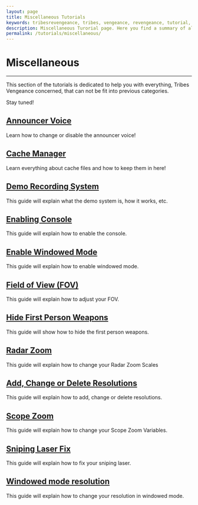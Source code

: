 ```yaml
---
layout: page
title: Miscellaneous Tutorials
keywords: tribesrevengeance, tribes, vengeance, revengeance, tutorial, fov, console, cache, manager, weapon, demo, resolution, misc, miscellaneous, zoom, announcer
description: Miscellaneous Turorial page. Here you find a summary of all miscellaneous tutorials.
permalink: /tutorials/miscellaneous/
---
```


# Miscellaneous 

* * *

This section of the tutorials is dedicated to help you with everything, Tribes Vengeance concerned, that can not be fit into previous categories.

Stay tuned!

  

## [Announcer Voice](/tutorials/miscellaneous/announcer.html)

Learn how to change or disable the announcer voice!

  

## [Cache Manager](/tutorials/miscellaneous/cachemanager.html)

Learn everything about cache files and how to keep them in here!

  

## [Demo Recording System](/tutorials/miscellaneous/demosystem.html)

This guide will explain what the demo system is, how it works, etc.

  

## [Enabling Console](/tutorials/miscellaneous/enablingconsole.html)

This guide will explain how to enable the console.

  

## [Enable Windowed Mode](/tutorials/miscellaneous/enablingwindowedmode.html)

This guide will explain how to enable windowed mode.

  

## [Field of View (FOV)](/tutorials/miscellaneous/fov.html)

This guide will explain how to adjust your FOV.

  

## [Hide First Person Weapons](/tutorials/miscellaneous/hideweapons.html)

This guide will show how to hide the first person weapons.

  

## [Radar Zoom](/tutorials/miscellaneous/radarzoom.html)

This guide will explain how to change your Radar Zoom Scales

  

## [Add, Change or Delete Resolutions](/tutorials/miscellaneous/resolutions.html)

This guide will explain how to add, change or delete resolutions.

  

## [Scope Zoom](/tutorials/miscellaneous/scopezoom.html)

This guide will explain how to change your Scope Zoom Variables.

  

## [Sniping Laser Fix](/tutorials/miscellaneous/snipinglaser.html)

This guide will explain how to fix your sniping laser.

  

## [Windowed mode resolution](/tutorials/miscellaneous/windowedmoderesolutions.html)

This guide will explain how to change your resolution in windowed mode.
